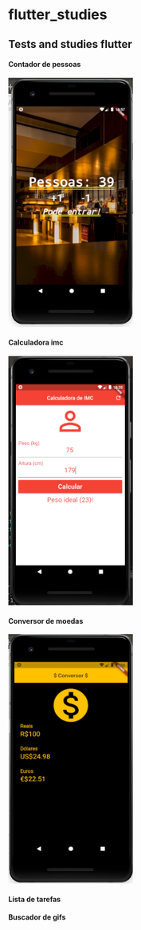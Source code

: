 # flutter_studies

## Tests and studies flutter

<h4>Contador de pessoas</h4>
<img src="contadorPessoas.png" height="500" width="250">

<h4>Calculadora imc</h4>
<img src="resultPesoIdeal.png" height="500" width="250">

<h4>Conversor de moedas </h4>
<img src="conversor.png" height="500" width="250">

<h4>Lista de tarefas </h4
<img src="tarefas.png" height="500" width="250">

<h4>Buscador de gifs</h4
<img src="gifs.png" height="500" width="250">
